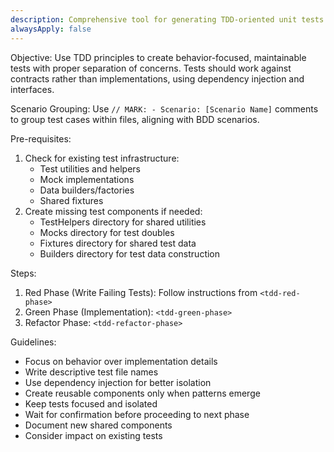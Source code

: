 ```yaml
---
description: Comprehensive tool for generating TDD-oriented unit tests with proper structure
alwaysApply: false
---
```


<GenerateUnitTests>
Objective: 
  Use TDD principles to create behavior-focused, maintainable tests with proper separation of concerns.
  Tests should work against contracts rather than implementations, using dependency injection and interfaces.

Scenario Grouping: Use `// MARK: - Scenario: [Scenario Name]` comments to group test cases within files, aligning with BDD scenarios.

Pre-requisites:
  1. Check for existing test infrastructure:
     - Test utilities and helpers
     - Mock implementations
     - Data builders/factories
     - Shared fixtures
  2. Create missing test components if needed:
     - TestHelpers directory for shared utilities
     - Mocks directory for test doubles
     - Fixtures directory for shared test data
     - Builders directory for test data construction

Steps:

1. Red Phase (Write Failing Tests): Follow instructions from `<tdd-red-phase>`
2. Green Phase (Implementation): `<tdd-green-phase>`
3. Refactor Phase: `<tdd-refactor-phase>`

Guidelines:
- Focus on behavior over implementation details
- Write descriptive test file names
- Use dependency injection for better isolation
- Create reusable components only when patterns emerge
- Keep tests focused and isolated
- Wait for confirmation before proceeding to next phase
- Document new shared components
- Consider impact on existing tests
</GenerateUnitTests>